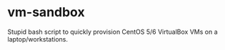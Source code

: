 vm-sandbox
==========

Stupid bash script to quickly provision CentOS 5/6 VirtualBox VMs on a laptop/workstations.

